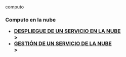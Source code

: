 
<html>
<head>
  <tittle> computo</tittle>
</head>
<body>
  <h3>Computo en la nube</3>
  <ul>
    <li><a href="https://despliegue.html" tarjet="_blank"> DESPLIEGUE DE UN SERVICIO EN LA NUBE</a></li>>
    <li><a href="https://gestion.html" tarjet="_blank"> GESTIÓN DE UN SERVICIO DE LA NUBE</a></li>>
  </ul>
</body>
</html>
